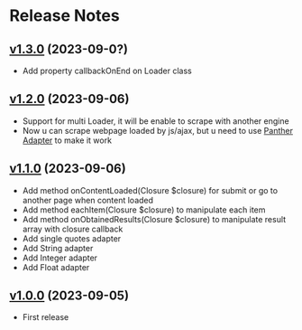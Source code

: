 # Release Notes

## [v1.3.0](https://github.com/cacing69/cquery/compare/v1.2.0...v1.3.0) (2023-09-0?)

- Add property callbackOnEnd on Loader class

## [v1.2.0](https://github.com/cacing69/cquery/compare/v1.1.0...v1.2.0) (2023-09-06)

- Support for multi Loader, it will be enable to scrape with another engine
- Now u can scrape webpage loaded by js/ajax, but u need to use [Panther Adapter](https://github.com/cacing69/cquery-panther-loader) to make it work

## [v1.1.0](https://github.com/cacing69/cquery/compare/v1.0.0...v1.1.0) (2023-09-06)

- Add method onContentLoaded(Closure $closure) for submit or go to another page when content loaded
- Add method eachItem(Closure $closure) to manipulate each item
- Add method onObtainedResults(Closure $closure) to manipulate result array with closure callback
- Add single quotes adapter
- Add String adapter
- Add Integer adapter
- Add Float adapter

## [v1.0.0](https://github.com/cacing69/cquery/releases/tag/v1.0.0) (2023-09-05)

- First release
